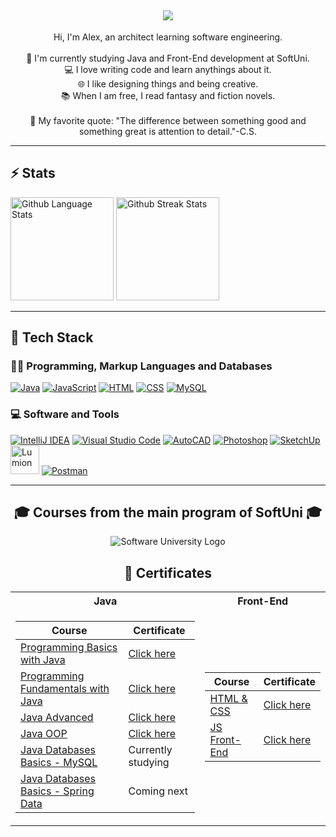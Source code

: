 <h2 align="center">
    <img src="https://readme-typing-svg.demolab.com?font=JetBrains+Mono&weight=435&size=30&pause=1000&color=006AFF&center=true&vCenter=true&width=435&lines=Hello+world!" />
</h2>

<p align="center">Hi, I'm Alex, an architect learning software engineering. 
    <br>
    <br>
    🔬 I'm currently studying Java and Front-End development at SoftUni.
    <br>
    💻 I love writing code and learn anythings about it.
    <br>
    🌐 I like designing things and being creative.
    <br>
    📚 When I am free, I read fantasy and fiction novels.
    <br>
    <br>
    📐 Мy favorite quote: "The difference between something good and something great is attention to detail."-C.S.
</p>
    
<hr>

<h2 align="left">⚡ Stats</h2>

<p align="left">
    <img height="165em align="center" src="https://github-readme-stats.vercel.app/api/top-langs/?username=aChaushev&layout=compact&theme=transparent&hide_border=true" alt="Github Language Stats" />
    <img height="165em align="center" src="https://streak-stats.demolab.com?user=aChaushev&theme=transparent&hide_border=true" alt="Github Streak Stats" /> 
</p>

<hr>

<h2 align="left">💫 Tech Stack</h2>
 <h3>👨‍💻 Programming, Markup Languages and Databases</h3>
<p align="left">
  <a href="https://www.java.com/en/"><img src="https://skillicons.dev/icons?i=java" alt="Java" /></a>
  <a href="https://developer.mozilla.org/en-US/docs/Web/JavaScript"><img src="https://skillicons.dev/icons?i=js" alt="JavaScript" /></a>
  <a href="https://developer.mozilla.org/en-US/docs/Web/HTML"><img src="https://skillicons.dev/icons?i=html" alt="HTML" /></a>
  <a href="https://developer.mozilla.org/en-US/docs/Web/CSS"><img src="https://skillicons.dev/icons?i=css"  alt="CSS" /></a>
  <a href="https://www.mysql.com/"><img src="https://skillicons.dev/icons?i=mysql"  alt="MySQL" /></a>
</p>
   <h3>💻 Software and Tools</h3>
<p align="left">
  <a href="https://www.jetbrains.com/idea/"><img src="https://skillicons.dev/icons?i=idea" alt="IntelliJ IDEA" /></a> 
  <a href="https://code.visualstudio.com/"><img src="https://skillicons.dev/icons?i=vscode"  alt="Visual Studio Code" /></a> 
  <a href="https://www.autodesk.com/products/autocad/overview?term=1-YEAR&tab=subscription"><img src="https://skillicons.dev/icons?i=autocad" alt="AutoCAD" /></a> 
  <a href="https://www.adobe.com/products/photoshop.html"><img src="https://skillicons.dev/icons?i=ps" alt="Photoshop" /></a> 
  <a href="https://www.sketchup.com/"><img src="https://skillicons.dev/icons?i=sketchup" alt="SketchUp" /></a> 
  <a href="https://lumion.com/"><img width="46" src="https://designshop.hu/_assets/img/upload/big_262.jpg" alt="Lumion" /></a>
  <a href="https://www.postman.com/"><img src="https://skillicons.dev/icons?i=postman"  alt="Postman" /></a>
<!--   <a href="https://www.canva.com/"><img width="48" src="https://github.com/marwin1991/profile-technology-icons/assets/136815194/02494c7c-de6a-43a6-9293-6369696842ed" alt="Canva" /></a> -->  
</p>

<hr>

<h2 align="center">🎓 Courses from the main program of SoftUni 🎓</h2>

<p align="center">
<img src="https://codeweek-s3.s3.amazonaws.com/event_picture/SoftUni-Logo-Flat.png" alt="Software University Logo" />
</p>
  
<h2 align="center">📑 Certificates</h2>

<table align="center">
  <tr>
    <th> Java </th>
    <th> Front-End </th>
  </tr>
  
  <tr>
  <td>
    
  | **Course**                                                            | **Certificate**                                            |
  | --------------------------------------------------------------------- | ---------------------------------------------------------- |
  | <a href="https://softuni.bg/trainings/3868/programming-basics-with-java-september-2022"> Programming Basics with Java </a>               | <a href="https://softuni.bg/certificates/details/143281/ebe89bd5"> Click here</a> |
  | <a href="https://softuni.bg/trainings/3951/programming-fundamentals-with-java-january-2023"> Programming Fundamentals with Java </a>     | <a href="https://softuni.bg/certificates/details/167604/bd1dd247"> Click here</a> |
  | <a href="https://softuni.bg/trainings/4100/java-advanced-may-2023"> Java Advanced </a>                                                   | <a href="https://softuni.bg/certificates/details/174504/61d24f2f"> Click here</a> |
  | <a href="https://softuni.bg/trainings/4101/java-oop-june-2023"> Java OOP </a>                                                            | <a href="https://softuni.bg/certificates/details/181396/c9f1c5a2"> Click here</a> |
  | <a href="https://softuni.bg/trainings/4365/mysql-january-2024"> Java Databases Basics - MySQL </a>                                       |  Currently studying  | 
  | <a href="https://softuni.bg/trainings/4366/spring-data-february-2024"> Java Databases Basics - Spring Data </a>                          |  Coming next  | 
  
  </td>
  <td>
  
  | **Course**                                                                                  | **Certificate**                                                            |
  | ------------------------------------------------------------------------------------------- |--------------------------------------------------------------------------- |
  | <a href="https://softuni.bg/trainings/4239/html-and-css-september-2023"> HTML & CSS </a>    |  <a href="https://softuni.bg/certificates/details/190677/7e47ab25"> Click here</a>  |
  | <a href="https://softuni.bg/trainings/4240/js-front-end-october-2023"> JS Front-End </a>    |  <a href="https://softuni.bg/certificates/details/199095/5b419a9b"> Click here</a>  |
  
  </td>
  </tr>
</table>


